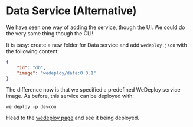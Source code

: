 # Data Service (Alternative)

We have seen one way of adding the service, though the UI. We could do the very same thing though the CLI!

It is easy: create a new folder for Data service and add `wedeploy.json` with the following content:

```json
{
    "id": "db",
    "image": "wedeploy/data:0.0.1"
}
```

The difference now is that we specified a predefined WeDeploy service image. As before, this service can be deployed with:


```shell
we deploy -p devcon
```

Head to the [wedeploy page](http://wedeploy.com) and see it being deployed.
